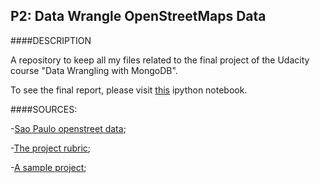 P2: Data Wrangle OpenStreetMaps Data
-----------------------------

####DESCRIPTION

A repository to keep all my files related to the final project of the Udacity course "Data Wrangling with MongoDB".

To see the final report, please visit [this](http://nbviewer.ipython.org/github/ucaiado/OpenStreetMaps/blob/master/final_Project_UIRACAIADO_v1.ipynb) ipython notebook.

####SOURCES:

-[Sao Paulo openstreet data](https://mapzen.com/metro-extracts/);

-[The project rubric](https://docs.google.com/document/d/1TpfNxDzUjhibq9Qb8cOQHtlvZUelft-W0fb7pCTTyYE/pub);

-[A sample project](https://docs.google.com/document/d/1F0Vs14oNEs2idFJR3C_OPxwS6L0HPliOii-QpbmrMo4/pub#h.30qfugxkfikk);
